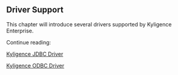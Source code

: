 ## Driver Support

This chapter will introduce several drivers supported by Kyligence Enterprise.

Continue reading:

[Kyligence JDBC Driver](jdbc.en.md)

[Kyligence ODBC Driver](kyligence_odbc.en.md)

